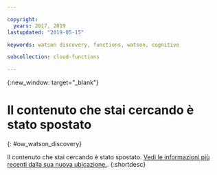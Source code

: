 ```yaml
---

copyright:
  years: 2017, 2019
lastupdated: "2019-05-15"

keywords: watson discovery, functions, watson, cognitive

subcollection: cloud-functions

---
```


{:new_window: target="_blank"}
# Il contenuto che stai cercando è stato spostato
{: #ow_watson_discovery}

Il contenuto che stai cercando è stato spostato. [Vedi le informazioni più recenti dalla sua nuova ubicazione.](/docs/openwhisk?topic=cloud-functions-pkg_discovery).
{:shortdesc}
